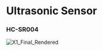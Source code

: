 <h1> Ultrasonic Sensor </h1>
<h3> HC-SR004 </h3>

![X1_Final_Rendered](https://user-images.githubusercontent.com/38166489/59142171-80007b80-89d7-11e9-8997-cfa08314797b.png)
